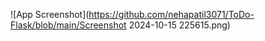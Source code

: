 ![App Screenshot](https://github.com/nehapatil3071/ToDo-Flask/blob/main/Screenshot 2024-10-15 225615.png)
